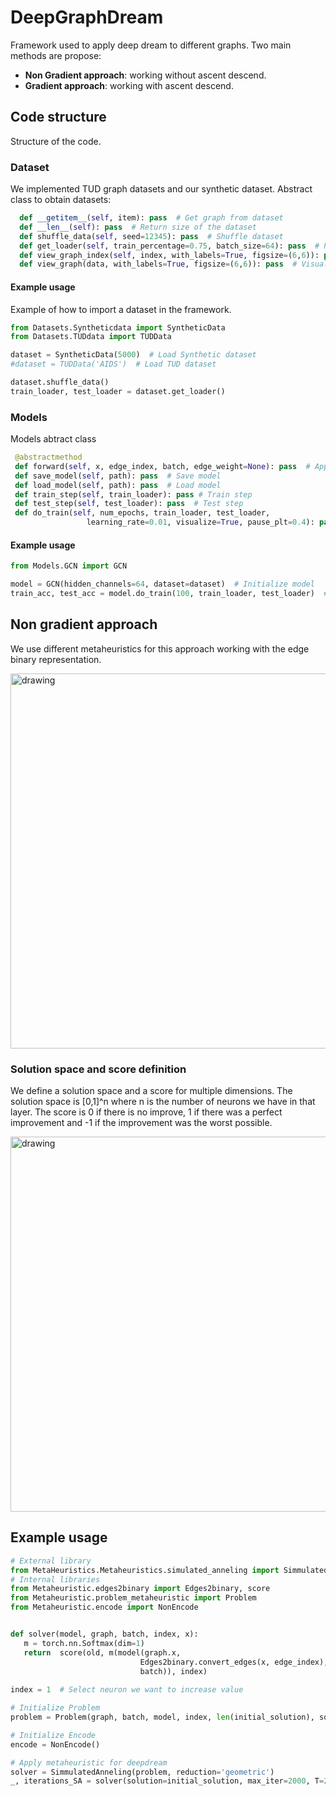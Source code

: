 # DeepGraphDream

Framework used to apply deep dream to different graphs. Two main methods are propose:
- **Non Gradient approach**: working without ascent descend.
- **Gradient approach**: working with ascent descend.

## Code structure

Structure of the code.

### Dataset

We implemented TUD graph datasets and our synthetic dataset. Abstract class to obtain datasets:

``` python
  def __getitem__(self, item): pass  # Get graph from dataset
  def __len__(self): pass  # Return size of the dataset
  def shuffle_data(self, seed=12345): pass  # Shuffle dataset
  def get_loader(self, train_percentage=0.75, batch_size=64): pass  # Pass data to the loaders
  def view_graph_index(self, index, with_labels=True, figsize=(6,6)): pass  # Visualize graph from index
  def view_graph(data, with_labels=True, figsize=(6,6)): pass  # Visualize graph
````

#### Example usage

Example of how to import a dataset in the framework.

``` python
from Datasets.Syntheticdata import SyntheticData
from Datasets.TUDdata import TUDData

dataset = SyntheticData(5000)  # Load Synthetic dataset
#dataset = TUDData('AIDS')  # Load TUD dataset

dataset.shuffle_data()
train_loader, test_loader = dataset.get_loader()
````

### Models

Models abtract class

``` python
 @abstractmethod
 def forward(self, x, edge_index, batch, edge_weight=None): pass  # Apply forward in the model
 def save_model(self, path): pass  # Save model
 def load_model(self, path): pass  # Load model
 def train_step(self, train_loader): pass # Train step
 def test_step(self, test_loader): pass  # Test step
 def do_train(self, num_epochs, train_loader, test_loader,
                 learning_rate=0.01, visualize=True, pause_plt=0.4): pass  # Do training
````

#### Example usage

``` python
from Models.GCN import GCN

model = GCN(hidden_channels=64, dataset=dataset)  # Initialize model 
train_acc, test_acc = model.do_train(100, train_loader, test_loader)  # Train model
````

## Non gradient approach

We use different metaheuristics for this approach working with the edge binary representation.

<img src="https://github.com/ipmach/DeepGraphDream/blob/main/Documentation/metaheuristic.png" alt="drawing" width="600"/>

### Solution space and score definition

We define a solution space and a score for multiple dimensions. The solution space is [0,1]^n where n is the number of neurons we have in that layer. The score is 0 if there is no improve, 1 if there was a perfect improvement and -1 if the improvement was the worst possible.

<img src="https://github.com/ipmach/DeepGraphDream/blob/main/Documentation/score.png" alt="drawing" width="600"/>

## Example usage


``` python
# External library
from MetaHeuristics.Metaheuristics.simulated_anneling import SimmulatedAnneling
# Internal libraries
from Metaheuristic.edges2binary import Edges2binary, score
from Metaheuristic.problem_metaheuristic import Problem
from Metaheuristic.encode import NonEncode


def solver(model, graph, batch, index, x):
   m = torch.nn.Softmax(dim=1)
   return  score(old, m(model(graph.x, 
                             Edges2binary.convert_edges(x, edge_index), 
                             batch)), index)
                             
index = 1  # Select neuron we want to increase value

# Initialize Problem
problem = Problem(graph, batch, model, index, len(initial_solution), solver)

# Initialize Encode
encode = NonEncode()

# Apply metaheuristic for deepdream
solver = SimmulatedAnneling(problem, reduction='geometric')
_, iterations_SA = solver(solution=initial_solution, max_iter=2000, T=200)

````
